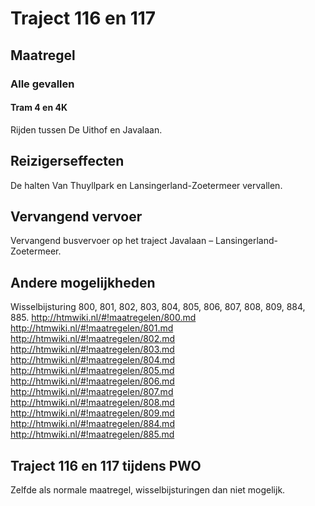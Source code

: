 # Traject 116 en 117
## Maatregel
### Alle gevallen

#### Tram 4 en 4K
Rijden tussen De Uithof en Javalaan.

## Reizigerseffecten
De halten Van Thuyllpark en Lansingerland-Zoetermeer vervallen.

## Vervangend vervoer
Vervangend busvervoer op het traject Javalaan – Lansingerland-Zoetermeer.

## Andere mogelijkheden
Wisselbijsturing 800, 801, 802, 803, 804, 805, 806, 807, 808, 809, 884, 885.
http://htmwiki.nl/#!maatregelen/800.md
http://htmwiki.nl/#!maatregelen/801.md
http://htmwiki.nl/#!maatregelen/802.md
http://htmwiki.nl/#!maatregelen/803.md
http://htmwiki.nl/#!maatregelen/804.md
http://htmwiki.nl/#!maatregelen/805.md
http://htmwiki.nl/#!maatregelen/806.md
http://htmwiki.nl/#!maatregelen/807.md
http://htmwiki.nl/#!maatregelen/808.md
http://htmwiki.nl/#!maatregelen/809.md
http://htmwiki.nl/#!maatregelen/884.md
http://htmwiki.nl/#!maatregelen/885.md

## Traject 116 en 117 tijdens PWO
Zelfde als normale maatregel, wisselbijsturingen dan niet mogelijk.
